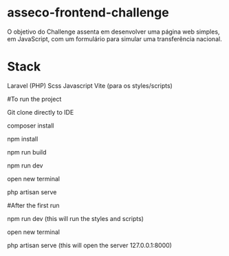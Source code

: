 # asseco-frontend-challenge
O objetivo do Challenge assenta em desenvolver uma página web simples, em JavaScript, com um formulário para simular uma transferência nacional.

# Stack 
Laravel (PHP)
Scss
Javascript
Vite (para os styles/scripts)

#To run the project


Git clone directly to IDE


composer install


npm install


npm run build


npm run dev

open new terminal


php artisan serve

#After the first run


npm run dev (this will run the styles and scripts)

open new terminal

php artisan serve (this will open the server 127.0.0.1:8000)
